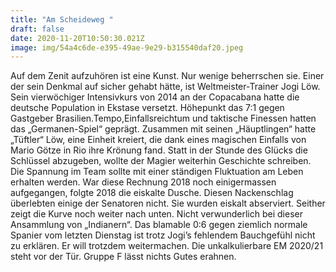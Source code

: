 ```yaml
---
title: "Am Scheideweg "
draft: false
date: 2020-11-20T10:50:30.021Z
image: img/54a4c6de-e395-49ae-9e29-b315540daf20.jpeg
---
```

Auf dem Zenit aufzuhören ist eine Kunst. Nur wenige beherrschen sie. Einer der sein Denkmal auf sicher gehabt hätte, ist Weltmeister-Trainer Jogi Löw. Sein vierwöchiger Intensivkurs von 2014 an der Copacabana hatte die deutsche Population in Ekstase versetzt. Höhepunkt das 7:1 gegen Gastgeber Brasilien.Tempo,Einfallsreichtum und taktische Finessen hatten das „Germanen-Spiel“ geprägt. Zusammen mit seinen „Häuptlingen“ hatte „Tüftler“ Löw, eine Einheit kreiert, die dank eines magischen Einfalls von Mario Götze in Rio ihre Krönung fand. Statt in der Stunde des Glücks die Schlüssel abzugeben, wollte der Magier weiterhin Geschichte schreiben. Die Spannung im Team sollte mit einer ständigen Fluktuation am Leben erhalten werden. War diese Rechnung 2018 noch einigermassen aufgegangen, folgte 2018 die eiskalte Dusche. Diesen Nackenschlag überlebten einige der Senatoren nicht. Sie wurden eiskalt abserviert. Seither zeigt die Kurve noch weiter nach unten. Nicht verwunderlich bei dieser Ansammlung von „Indianern“. Das blamable 0:6 gegen ziemlich normale Spanier vom letzten Dienstag ist trotz Jogi’s fehlendem Bauchgefühl nicht zu erklären. Er will trotzdem weitermachen. Die unkalkulierbare EM 2020/21 steht vor der Tür. Gruppe F lässt nichts Gutes erahnen.